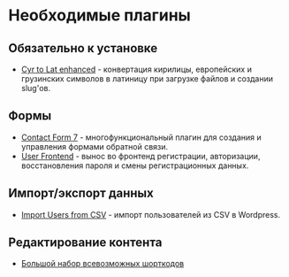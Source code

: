 # Необходимые плагины

## Обязательно к установке

* [Cyr to Lat enhanced](https://wordpress.org/plugins/cyr3lat/) - конвертация кирилицы, европейских и грузинских символов в латиницу при загрузке файлов и создании slug'ов.

## Формы

* [Contact Form 7](https://wordpress.org/plugins/contact-form-7/) - многофункциональный плагин для создания и управления формами обратной связи.
* [User Frontend](https://wordpress.org/plugins/user-frontend/) - вынос во фронтенд регистрации, авторизации, восстановления пароля и смены регистрационных данных.

## Импорт/экспорт данных

* [Import Users from CSV](https://wordpress.org/plugins/import-users-from-csv/) - импорт пользователей из CSV в Wordpress.

## Редактирование контента

* [Большой набор всевозможных шорткодов](https://wordpress.org/plugins/shortcodes-ultimate/)
